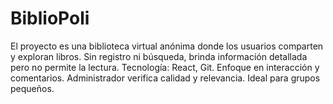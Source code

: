 # BiblioPoli
El proyecto es una biblioteca virtual anónima donde los usuarios comparten y exploran libros. Sin registro ni búsqueda, brinda información detallada pero no permite la lectura. Tecnología: React, Git. Enfoque en interacción y comentarios. Administrador verifica calidad y relevancia. Ideal para grupos pequeños.
